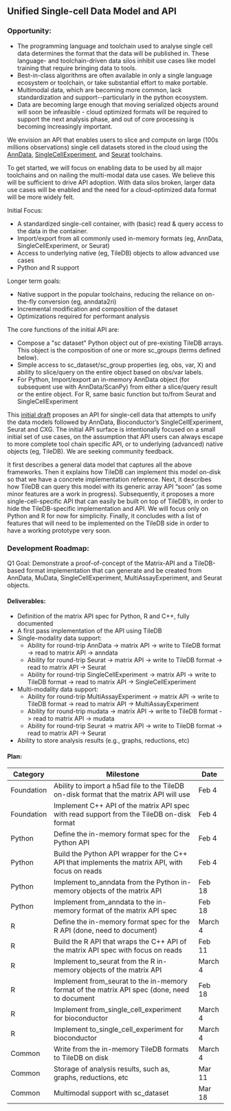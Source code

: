 ## Unified Single-cell Data Model and API
### Opportunity:
* The programming language and toolchain used to analyse single cell data determines the format that the data will be published in. These language- and toolchain-driven data silos inhibit use cases like model training that require bringing data to tools.
* Best-in-class algorithms are often available in only a single language ecosystem or toolchain, or take substantial effort to make portable.
* Multimodal data, which are becoming more common, lack standardization and support--particularly in the python ecosystem.
* Data are becoming large enough that moving serialized objects around will soon be infeasible - cloud optimized formats will be required to support the next analysis phase, and out of core processing is becoming increasingly important.

We envision an API that enables users to slice and compute on large (100s millions observations) single cell datasets stored in the cloud using the [AnnData](https://anndata.readthedocs.io/en/latest/), [SingleCellExperiment](http://bioconductor.org/packages/release/bioc/html/SingleCellExperiment.html), and [Seurat](https://satijalab.org/seurat/) toolchains.

To get started, we will focus on enabling data to be used by all major toolchains and on nailing the multi-modal data use cases. We believe this will be sufficient to drive API adoption.
With data silos broken, larger data use cases will be enabled and the need for a cloud-optimized data format will be more widely felt.

Initial Focus:
* A standardized single-cell container, with (basic) read & query access to the data in the container.
* Import/export from all commonly used in-memory formats (eg, AnnData, SingleCellExperiment, or Seurat)
* Access to underlying native (eg, TileDB) objects to allow advanced use cases
* Python and R support

Longer term goals:
* Native support in the popular toolchains, reducing the reliance on on-the-fly conversion (eg, anndata2ri)
* Incremental modification and composition of the dataset
* Optimizations required for performant analysis

The core functions of the initial API are:
* Compose a "sc dataset" Python object out of pre-existing TileDB arrays.  This object is the composition of one or more sc_groups (terms defined below).
* Simple access to sc_dataset/sc_group properties (eg, obs, var, X) and ability to slice/query on the entire object based on obs/var labels.
* For Python, Import/export an in-memory AnnData object (for subsequent use with AnnData/ScanPy) from either a slice/query result or the entire object.  For R, same basic function but to/from Seurat and SingleCellExperiment

This [initial draft](specification.md) proposes an API for single-cell data that attempts to unify the data models followed by AnnData, Bioconductor’s SingleCellExperiment, Seurat and CXG.
The initial API surface is intentionally focused on a small initial set of use cases, on the assumption that API users can always escape to more complete tool chain specific API, or to underlying (advanced) native objects (eg, TileDB).
We are seeking community feedback.

It first describes a general data model that captures all the above frameworks. Then it explains how TileDB can implement this model on-disk so that we have a concrete implementation reference. Next, it describes how TileDB can query this model with its generic array API “soon” (as some minor features are a work in progress). Subsequently, it proposes a more single-cell-specific API that can easily be built on top of TileDB’s, in order to hide the TileDB-specific implementation and API. We will focus only on Python and R for now for simplicity. Finally, it concludes with a list of features that will need to be implemented on the TileDB side in order to have a working prototype very soon.

### Development Roadmap:

Q1 Goal: Demonstrate a proof-of-concept of the Matrix-API and a TileDB-based format implementation that can generate and be created from AnnData, MuData, SingleCellExperiment, MultiAssayExperiment, and Seurat objects.  

#### Deliverables:

* Definition of the matrix API spec for Python, R and C++, fully documented
* A first pass implementation of the API using TileDB
* Single-modality data support:
  * Ability for round-trip AnnData -> matrix API -> write to TileDB format -> read to matrix API -> anndata
  * Ability for round-trip Seurat -> matrix API -> write to TileDB format -> read to matrix API -> Seurat
  * Ability for round-trip SingleCellExperiment -> matrix API -> write to TileDB format -> read to matrix API -> SingleCellExperiment
* Multi-modality data support:
  * Ability for round-trip MultiAssayExperiment -> matrix API -> write to TileDB format -> read to matrix API -> MultiAssayExperiment
  * Ability for round-trip mudata -> matrix API -> write to TileDB format -> read to matrix API -> mudata
  * Ability for round-trip Seurat -> matrix API -> write to TileDB format -> read to matrix API -> Seurat
* Ability to store analysis results (e.g., graphs, reductions, etc)


#### Plan:

| Category | Milestone | Date |
| --- | --- | --- |
Foundation | Ability to import a h5ad file to the TileDB on-disk format that the matrix API will use | Feb 4
Foundation | Implement C++ API of the matrix API spec with read support from the TileDB on-disk format | Feb 4
Python | Define the in-memory format spec for the Python API | Feb 4
Python | Build the Python API wrapper for the C++ API that implements the matrix API, with focus on reads | Feb 4
Python | Implement to_anndata from the Python in-memory objects of the matrix API | Feb 18
Python | Implement from_anndata to the in-memory format of the matrix API spec | Feb 18
R | Define the in-memory format spec for the R API  (done, need to document) | March 4
R | Build the R API that wraps the C++ API of the matrix API spec with focus on reads | Feb 11 
R | Implement to_seurat from the R in-memory objects of the matrix API | March 4
R | Implement from_seurat to the in-memory format of the matrix API spec (done, need to document | Feb 18
R | Implement from_single_cell_experiment for bioconductor | March 4
R | Implement to_single_cell_experiment for bioconductor | March 4
Common | Write from the in-memory TileDB formats to TileDB on disk | March 4
Common | Storage of analysis results, such as, graphs, reductions, etc | Mar 11
Common | Multimodal support with sc_dataset | Mar 18
